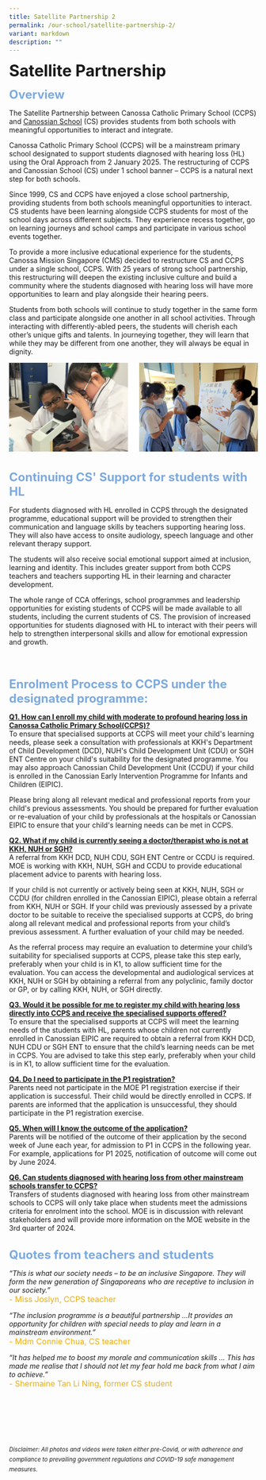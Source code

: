 ```yaml
---
title: Satellite Partnership 2
permalink: /our-school/satellite-partnership-2/
variant: markdown
description: ""
---
```

<b><font size="6">Satellite Partnership</font></b>

<b><font size="5" color="#7daadf">Overview</font></b>

The Satellite Partnership between Canossa Catholic Primary School (CCPS) and&nbsp;[Canossian School](http://www.canossian.edu.sg/)&nbsp;(CS) provides students from both schools with meaningful opportunities to interact and integrate.&nbsp;

Canossa Catholic Primary School (CCPS) will be a mainstream primary school designated to support students diagnosed with hearing loss (HL) using the Oral Approach from 2 January 2025. The restructuring of CCPS and Canossian School (CS) under 1 school banner – CCPS is a natural next step for both schools. 

Since 1999, CS and CCPS have enjoyed a close school partnership, providing students from both schools meaningful opportunities to interact. CS students have been learning alongside CCPS students for most of the school days across different subjects. They experience recess together, go on learning journeys and school camps and participate in various school events together.   

To provide a more inclusive educational experience for the students, Canossa Mission Singapore (CMS) decided to restructure CS and CCPS under a single school, CCPS. With 25 years of strong school partnership, this restructuring will deepen the existing inclusive culture and build a community where the students diagnosed with hearing loss will have more opportunities to learn and play alongside their hearing peers. 

Students from both schools will continue to study together in the same form class and participate alongside one another in all school activities. Through interacting with differently-abled peers, the students will cherish each other’s unique gifts and talents. In journeying together, they will learn that while they may be different from one another, they will always be equal in dignity.



<center>

<img src="/images/Our%20School/Satellite%201.png">

</center>

<br>
<br>
<b><font size="5" color="#7daadf">Continuing CS' Support for students with HL</font></b> 

For students diagnosed with HL enrolled in CCPS through the designated programme, educational support will be provided to strengthen their communication and language skills by teachers supporting hearing loss. They will also have access to onsite audiology, speech language and other relevant therapy support. 

The students will also receive social emotional support aimed at inclusion, learning and identity. This includes greater support from both CCPS teachers and teachers supporting HL in their learning and character development. 

The whole range of CCA offerings, school programmes and leadership opportunities for existing students of CCPS will be made available to all students, including the current students of CS. The provision of increased opportunities for students diagnosed with HL to interact with their peers will help to strengthen interpersonal skills and allow for emotional expression and growth. 

<br>
<br>

<b><font size="5" color="#7daadf">Enrolment Process to CCPS under the designated programme:</font></b>
<p><strong><u>Q1. How can I enroll my child with moderate to profound hearing loss in Canossa Catholic Primary School(CCPS)?</u></strong><br>
To ensure that specialised supports at CCPS will meet your child's learning needs, please seek a consultation with professionals at KKH's Department of Child Development (DCD), NUH's Child Development Unit (CDU) or SGH ENT Centre on your child's suitability for the designated programme. You may also approach Canossian Child Development Unit (CCDU) if your child is enrolled in the Canossian Early Intervention Programme for Infants and Children (EIPIC). 

Please bring along all relevant medical and professional reports from your child's previous assessments. You should be prepared for further evaluation or re-evaluation of your child by professionals at the hospitals or Canossian EIPIC to ensure that your child's learning needs can be met in CCPS. 
</p><p><strong><u>Q2. What if my child is currently seeing a doctor/therapist who is not at KKH, NUH or SGH?</u></strong><br>
A referral from KKH DCD, NUH CDU, SGH ENT Centre or CCDU is required. MOE is working with KKH, NUH, SGH and CCDU to provide educational placement advice to parents with hearing loss. 

If your child is not currently or actively being seen at KKH, NUH, SGH or CCDU (for children enrolled in the Canossian EIPIC), please obtain a referral from KKH, NUH or SGH. If your child was previously assessed by a private doctor to be suitable to receive the specialised supports at CCPS, do bring along all relevant medical and professional reports from your child’s previous assessment. A further evaluation of your child may be needed.

As the referral process may require an evaluation to determine your child’s suitability for specialised supports at CCPS, please take this step early, preferably when your child is in K1, to allow sufficient time for the evaluation. You can access the developmental and audiological services at KKH, NUH or SGH by obtaining a referral from any polyclinic, family doctor or GP, or by calling KKH, NUH, or SGH directly.

</p><p><strong><u>Q3.	Would it be possible for me to register my child with hearing loss directly into CCPS and receive the specialised supports offered?</u></strong><br>
To ensure that the specialised supports at CCPS will meet the learning needs of the students with HL, parents whose children not currently enrolled in Canossian EIPIC are required to obtain a referral from KKH DCD, NUH CDU or SGH ENT to ensure that the child’s learning needs can be met in CCPS. You are advised to take this step early, preferably when your child is in K1, to allow sufficient time for the evaluation.
</p><p><strong><u>Q4. Do I need to participate in the P1 registration?</u></strong><br>
Parents need not participate in the MOE P1 registration exercise if their application is successful. Their child would be directly enrolled in CCPS. If parents are informed that the application is unsuccessful, they should participate in the P1 registration exercise.
</p><p><strong><u>Q5. When will I know the outcome of the application?</u></strong><br>
Parents will be notified of the outcome of their application by the second week of June each year, for admission to P1 in CCPS in the following year. For example, applications for P1 2025, notification of outcome will come out by June 2024.
</p><p><strong><u>Q6. Can students diagnosed with hearing loss from other mainstream schools transfer to CCPS?</u></strong><br>
Transfers of students diagnosed with hearing loss from other mainstream schools to CCPS will only take place when students meet the admissions criteria for enrolment into the school. MOE is in discussion with relevant stakeholders and will provide more information on the MOE website in the 3rd quarter of 2024. 
<br>
<br>

<b><font size="5" color="#7daadf">Quotes from teachers and students</font></b>  

  
<em>“This is what our society needs – to be an inclusive Singapore. They will form the new generation of Singaporeans who are receptive to inclusion in our society.”</em> 
<br><font size="3" color="#eeac0d">- Miss Joslyn, CCPS teacher</font>

<em>“The inclusion programme is a beautiful partnership …It provides an opportunity for children with special needs to play and learn in a mainstream environment.”</em>
<br><font size="3" color="#eeac0d">- Mdm Connie Chua, CS teacher</font>

<em>“It has helped me to boost my morale and communication skills … This has made me realise that I should not let my fear hold me back from what I aim to achieve.”</em>
<br><font size="3" color="#eeac0d">- Shermaine Tan Li Ning, former CS student</font>  
  
<br><br><br><br><br><br>
<sup>_Disclaimer: All photos and videos were taken either pre-Covid, or with adherence and compliance to prevailing government regulations and COVID-19 safe management measures._</sup></p>